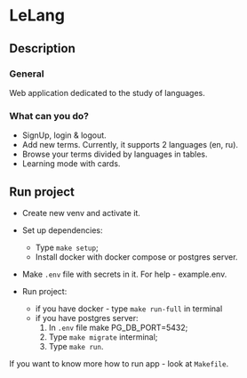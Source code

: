 # LeLang
## Description
### General
Web application dedicated to the study of languages.
### What can you do?
* SignUp, login & logout. 
* Add new terms. Currently, it supports 2 languages (en, ru).
* Browse your terms divided by languages in tables.
* Learning mode with cards.
## Run project
* Create new venv and activate it.

* Set up dependencies:
  * Type `make setup`;
  * Install docker with docker compose or postgres server.

* Make `.env` file with secrets in it. For help - example.env.

* Run project:
  * if you have docker - type `make run-full` in terminal
  * if you have postgres server:
    1. In `.env` file make PG_DB_PORT=5432;
    2. Type `make migrate` interminal; 
    3. Type `make run`.

If you want to know more how to run app - look at `Makefile`.


